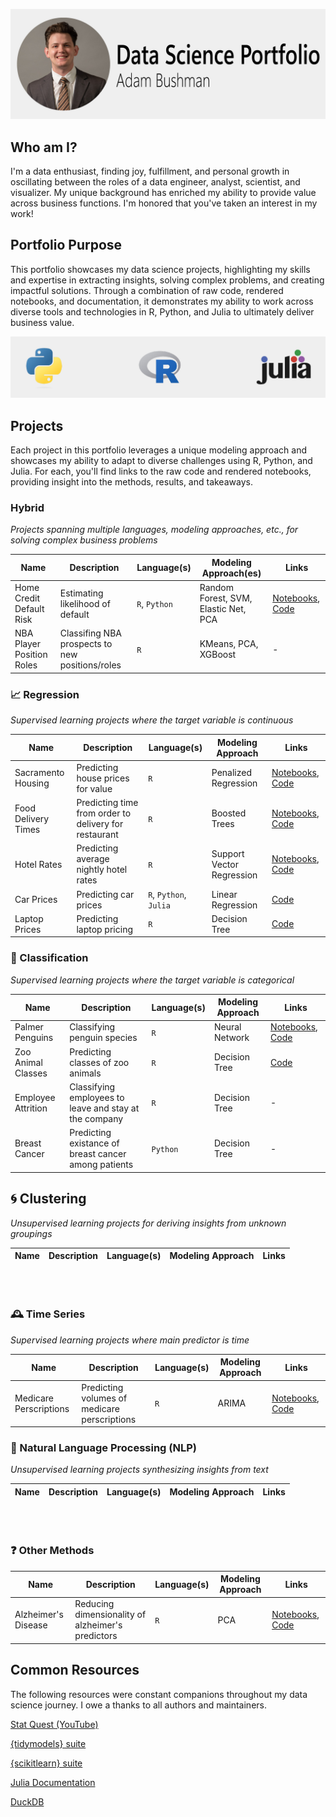 ![Data Science Portfolio Banner](./portfolio-banner.jpg)

## Who am I?

I'm a data enthusiast, finding joy, fulfillment, and personal growth in oscillating between the roles of a data engineer, analyst, scientist, and visualizer. My unique background has enriched my ability to provide value across business functions. I'm honored that you've taken an interest in my work!

## Portfolio Purpose

This portfolio showcases my data science projects, highlighting my skills and expertise in extracting insights, solving complex problems, and creating impactful solutions. Through a combination of raw code, rendered notebooks, and documentation, it demonstrates my ability to work across diverse tools and technologies in R, Python, and Julia to ultimately deliver business value. 

![](portfolio-languages.jpg)

## Projects

Each project in this portfolio leverages a unique modeling approach and showcases my ability to adapt to diverse challenges using R, Python, and Julia. For each, you'll find links to the raw code and rendered notebooks, providing insight into the methods, results, and takeaways.

### Hybrid

*Projects spanning multiple languages, modeling approaches, etc., for solving complex business problems*

| Name | Description | Language(s) | Modeling Approach(es) | Links |
| --- | --- | --- | --- | --- |
| Home Credit Default Risk | Estimating likelihood of default | `R`, `Python` | Random Forest, SVM, Elastic Net, PCA | [Notebooks](https://adambushman.github.io/data-science-projects/full-projects/home-credit-default-risk/index.html), [Code](https://github.com/adambushman/data-science-projects/tree/master/full-projects/home-credit-default-risk) |
| NBA Player Position Roles | Classifing NBA prospects to new positions/roles | `R` | KMeans, PCA, XGBoost | - |

### 📈 Regression

*Supervised learning projects where the target variable is continuous*
 
| Name | Description | Language(s) | Modeling Approach | Links |
| --- | --- | --- | --- | --- |
| Sacramento Housing | Predicting house prices for value | `R` | Penalized Regression | [Notebooks](https://adambushman.github.io/data-science-projects/regression/sacramento-housing/R/a01_adam-bushman.html), [Code](https://github.com/adambushman/data-science-projects/blob/master/regression/sacramento-housing/R/model.r.qmd) |
| Food Delivery Times | Predicting time from order to delivery for restaurant | `R` | Boosted Trees | [Notebooks](https://adambushman.github.io/data-science-projects/regression/food-delivery-times/R/a05_adam-bushman.html), [Code](https://github.com/adambushman/data-science-projects/blob/master/regression/food-delivery-times/R/model.r.qmd) |
| Hotel Rates | Predicting average nightly hotel rates | `R` | Support Vector Regression | [Notebooks](https://adambushman.github.io/data-science-projects/regression/hotel-rates/R/a03_adam-bushman.html), [Code](https://github.com/adambushman/data-science-projects/blob/master/regression/hotel-rates/R/model.r.qmd) |
| Car Prices | Predicting car prices | `R`, `Python`, `Julia` | Linear Regression | [Code](https://github.com/adambushman/data-science-projects/tree/master/regression/car-prices) |
| Laptop Prices | Predicting laptop pricing | `R` | Decision Tree | [Code]() |


### 🎨 Classification

*Supervised learning projects where the target variable is categorical*

| Name | Description | Language(s) | Modeling Approach | Links |
| --- | --- | --- | --- | --- |
| Palmer Penguins | Classifying penguin species | `R` | Neural Network | [Notebooks](https://adambushman.github.io/data-science-projects/classification/palmer-penguins/R/a08_adam-bushman.html), [Code](https://github.com/adambushman/data-science-projects/blob/master/classification/palmer-penguins/R/model.r.qmd) |
| Zoo Animal Classes | Predicting classes of zoo animals | `R` | Decision Tree | [Code](https://github.com/adambushman/data-science-projects/blob/master/classification/zoo-animal-classes/R/model.r.qmd) |
| Employee Attrition | Classifying employees to leave and stay at the company | `R` | Decision Tree | - |
| Breast Cancer | Predicting existance of breast cancer among patients | `Python` | Decision Tree | - |


## 🌀 Clustering

*Unsupervised learning projects for deriving insights from unknown groupings*

| Name | Description | Language(s) | Modeling Approach | Links |
| --- | --- | --- | --- | --- |
<br>

<br>


### 🕰️ Time Series

*Supervised learning projects where main predictor is time*

| Name | Description | Language(s) | Modeling Approach | Links |
| --- | --- | --- | --- | --- |
| Medicare Perscriptions | Predicting volumes of medicare perscriptions | `R` | ARIMA | [Notebooks](https://adambushman.github.io/data-science-projects/time-series/medicare-perscription-volumes/R/a02_adam-bushman.html), [Code](https://github.com/adambushman/data-science-projects/blob/master/time-series/medicare-perscription-volumes/R/model.r.qmd) |


### 📕 Natural Language Processing (NLP)

*Unsupervised learning projects synthesizing insights from text*

| Name | Description | Language(s) | Modeling Approach | Links |
| --- | --- | --- | --- | --- |
<br>

<br>


### ❓ Other Methods

| Name | Description | Language(s) | Modeling Approach | Links |
| --- | --- | --- | --- | --- |
| Alzheimer's Disease | Reducing dimensionality of alzheimer's predictors | `R` | PCA | [Notebooks](https://adambushman.github.io/data-science-projects/other-methods/dimensionality-reduction/alzheimers-disease/R/a0607_adam-bushman.html), [Code](https://github.com/adambushman/data-science-projects/blob/master/other-methods/dimensionality-reduction/alzheimers-disease/R/model.r.qmd) |


## Common Resources

The following resources were constant companions throughout my data science journey. I owe a thanks to all authors and maintainers.

[Stat Quest (YouTube)](https://www.youtube.com/@statquest)

[{tidymodels} suite](https://www.tidymodels.org/)

[{scikitlearn} suite](https://scikit-learn.org/stable/)

[Julia Documentation](https://docs.julialang.org/en/v1/)

[DuckDB](https://duckdb.org/)